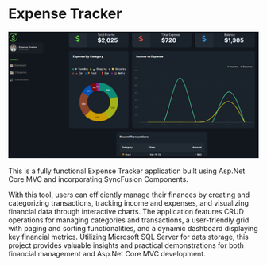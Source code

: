 # Expense Tracker
![Example Image](expensetrackerimg.png)

This is a fully functional Expense Tracker application built using Asp.Net Core MVC and incorporating SyncFusion Components. 

With this tool, users can efficiently manage their finances by creating and categorizing transactions, tracking income and expenses, and visualizing financial data through interactive charts. The application features CRUD operations for managing categories and transactions, a user-friendly grid with paging and sorting functionalities, and a dynamic dashboard displaying key financial metrics. Utilizing Microsoft SQL Server for data storage, this project provides valuable insights and practical demonstrations for both financial management and Asp.Net Core MVC development.
